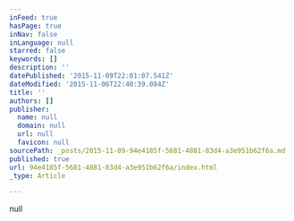 ```yaml
---
inFeed: true
hasPage: true
inNav: false
inLanguage: null
starred: false
keywords: []
description: ''
datePublished: '2015-11-09T22:01:07.541Z'
dateModified: '2015-11-06T22:40:39.084Z'
title: ''
authors: []
publisher:
  name: null
  domain: null
  url: null
  favicon: null
sourcePath: _posts/2015-11-09-94e4185f-5681-4881-83d4-a3e951b62f6a.md
published: true
url: 94e4185f-5681-4881-83d4-a3e951b62f6a/index.html
_type: Article

---
```

null